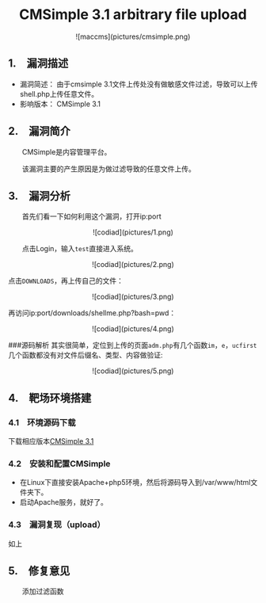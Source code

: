 # <center>CMSimple 3.1 arbitrary file upload</center> #

<center>![maccms](pictures/cmsimple.png)</center>

## 1.&emsp;漏洞描述 ##

* 漏洞简述： 由于cmsimple 3.1文件上传处没有做敏感文件过滤，导致可以上传shell.php上传任意文件。
* 影响版本： CMSimple 3.1

## 2.&emsp;漏洞简介 ##

&emsp;&emsp;CMSimple是内容管理平台。

&emsp;&emsp;该漏洞主要的产生原因是为做过滤导致的任意文件上传。

## 3.&emsp;漏洞分析 ##

&emsp;&emsp;首先们看一下如何利用这个漏洞，打开ip:port  
	
<center>![codiad](pictures/1.png)</center>


&emsp;&emsp;点击Login，输入`test`直接进入系统。  

<center>![codiad](pictures/2.png)</center>


点击`DOWNLOADS`，再上传自己的文件：

<center>![codiad](pictures/3.png)</center>


再访问ip:port/downloads/shellme.php?bash=pwd：  

<center>![codiad](pictures/4.png)</center>

###源码解析
其实很简单，定位到上传的页面`adm.php`有几个函数`im`，`e`，`ucfirst`几个函数都没有对文件后缀名、类型、内容做验证:

<center>![codiad](pictures/5.png)</center>


## 4.&emsp;靶场环境搭建 ##

### 4.1&emsp;环境源码下载 ###

下载相应版本[CMSimple 3.1](http://www.cmsimple.org/?Downloads")  

### 4.2&emsp;安装和配置CMSimple ###

* 在Linux下直接安装Apache+php5环境，然后将源码导入到/var/www/html文件夹下。
* 启动Apache服务，就好了。



### 4.3&emsp;漏洞复现（upload） ###

如上

## 5.&emsp;修复意见 ##

&emsp;&emsp;添加过滤函数  
